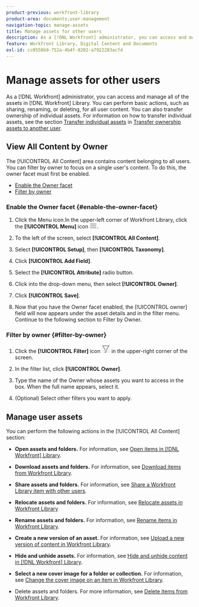 ```yaml
---
product-previous: workfront-library
product-area: documents;user-management
navigation-topic: manage-assets
title: Manage assets for other users
description: As a [!DNL Workfront] administrator, you can access and manage all of the assets in [!DNL Workfront] Library. You can perform basic actions, such as sharing, renaming, or deleting, for all user content. You can also transfer ownership of individual assets. For information on how to transfer individual assets, see the sectionTransfer individual assets in Transfer ownership assets to another user.
feature: Workfront Library, Digital Content and Documents
exl-id: cc0558b9-752a-4b4f-8202-a7922283acfd
---
```

# Manage assets for other users

As a [!DNL Workfront] administrator, you can access and manage all of the assets in [!DNL Workfront] Library. You can perform basic actions, such as sharing, renaming, or deleting, for all user content. You can also transfer ownership of individual assets. For information on how to transfer individual assets, see the section [Transfer individual assets](../../../workfront-library/administration-and-setup/manage-assets/transfer-ownership-to-others.md#transfer) in [Transfer ownership assets to another user](../../../workfront-library/administration-and-setup/manage-assets/transfer-ownership-to-others.md).

## View All Content by Owner

The [!UICONTROL All Content] area contains content belonging to all users. You can filter by owner to focus on a single user's content. To do this, the owner facet must first be enabled.

* [Enable the Owner facet](#enable-the-owner-facet)
* [Filter by owner](#filter-by-owner)

### Enable the Owner facet {#enable-the-owner-facet}

1. Click the Menu icon.In the upper-left corner of Workfront Library, click the **[!UICONTROL Menu]** icon ![](assets/library-menu-icon.png).

1. To the left of the screen, select **[!UICONTROL All Content]**.
1. Select **[!UICONTROL Setup]**, then **[!UICONTROL Taxonomy]**.

1. Click **[!UICONTROL Add Field]**.
1. Select the **[!UICONTROL Attribute]** radio button.
1. Click into the drop-down menu, then select **[!UICONTROL Owner]**.
1. Click **[!UICONTROL Save]**.
1. Now that you have the Owner facet enabled, the [!UICONTROL owner] field will now appears under the asset details and in the filter menu. Continue to the following section to Filter by Owner.

### Filter by owner {#filter-by-owner}

1. Click the **[!UICONTROL Filter]** icon ![](assets/library-filter-icon.png) in the upper-right corner of the screen.

1. In the filter list, click **[!UICONTROL Owner]**.
1. Type the name of the Owner whose assets you want to access in the box. When the full name appears, select it.
1. (Optional) Select other filters you want to apply.

## Manage user assets

You can perform the following actions in the [!UICONTROL All Content] section:

* **Open assets and folders.** For information, see [Open items in [!DNL Workfront] Library](../../../workfront-library/content-management/basics/open-items-in-library.md).

* **Download assets and folders.** For information, see [Download items from Workfront Library](../../../workfront-library/content-management/basics/download-content-from-library.md).

* **Share assets and folders.** For information, see [Share a Workfront Library item with other users](../../../workfront-library/content-management/share-an-asset-with-users.md).

* **Relocate assets and folders.** For information, see [Relocate assets in Workfront Library](../../../workfront-library/content-management/relocate-assets.md)

* **Rename assets and folders.** For information, see [Rename items in Workfront Library](../../../workfront-library/content-management/rename-items.md).

* **Create a new version of an asset.** For information, see [Upload a new version of content in Workfront Library](../../../workfront-library/content-management/content-versioning/upload-new-version-of-content.md).

* **Hide and unhide assets.** For information, see [Hide and unhide content in [!DNL Workfront] Library](../../../workfront-library/content-management/hide-and-unhide-content.md).

* **Select a new cover image for a folder or collection.** For information, see [Change the cover image on an item in Workfront Library](../../../workfront-library/content-management/change-cover-image-of-folder.md).

* Delete assets and folders. For more information, see [Delete items from Workfront Library](../../../workfront-library/content-management/delete-items.md).
